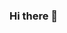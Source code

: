 ### Hi there 👋

<!--
**habinkim/habinkim** is a ✨ _special_ ✨ repository because its `README.md` (this file) appears on your GitHub profile.

- (ttps://github-readme-stats.vercel.app/api?username=habinkim)](https://github.com/anuraghazra/github-readme-stats)

Here are some ideas to get you started:

- 🔭 I’m currently working on ...
- 🌱 I’m currently learning ...
- 👯 I’m looking to collaborate on ...
- 🤔 I’m looking for help with ...
- 💬 Ask me about ...
- 📫 How to reach me: ...
- 😄 Pronouns: ...
- ⚡ Fun fact: ...
-->
